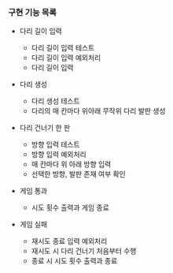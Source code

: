 ### 구현 기능 목록

- 다리 길이 입력
  - 다리 길이 입력 테스트
  - 다리 길이 입력 예외처리
  - 다리 길이 입력

- 다리 생성
  - 다리 생성 테스트 
  - 다리의 매 칸마다 위아래 무작위 다리 발판 생성
  
- 다리 건너기 한 판
  - 방향 입력 테스트
  - 방향 입력 예외처리
  - 매 칸마다 위 아래 방향 입력
  - 선택한 방향, 발판 존재 여부 확인

- 게임 통과
  - 시도 횟수 출력과 게임 종료  
    
- 게임 실패
  - 재시도 종료 입력 예외처리
  - 재시도 시 다리 건너기 처음부터 수행
  - 종료 시 시도 횟수 출력과 종료